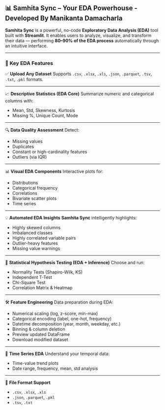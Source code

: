 

## 📊 **Samhita Sync – Your EDA Powerhouse - Developed By Manikanta Damacharla**

**Samhita Sync** is a powerful, no-code **Exploratory Data Analysis (EDA)** tool built with **Streamlit**.
It enables users to analyze, visualize, and transform their data — performing **80–90% of the EDA process** automatically through an intuitive interface.

---

### 🚀 **Key EDA Features**

✅ **Upload Any Dataset**
Supports `.csv`, `.xlsx`, `.xls`, `.json`, `.parquet`, `.tsv`, `.txt`, `.pkl` formats.

---

📈 **Descriptive Statistics (EDA Core)**
Summarize numeric and categorical columns with:

* Mean, Std, Skewness, Kurtosis
* Missing %, Unique Count, Mode

---

🔍 **Data Quality Assessment**
Detect:

* Missing values
* Duplicates
* Constant or high-cardinality features
* Outliers (via IQR)

---

📊 **Visual EDA Components**
Interactive plots for:

* Distributions
* Categorical frequency
* Correlations
* Bivariate scatter plots
* Time series

---

💡 **Automated EDA Insights**
**Samhita Sync** intelligently highlights:

* Highly skewed columns
* Imbalanced classes
* Highly correlated variable pairs
* Outlier-heavy features
* Missing value warnings

---

🧪 **Statistical Hypothesis Testing (EDA + Inference)**
Choose and run:

* Normality Tests (Shapiro-Wilk, KS)
* Independent T-Test
* Chi-Square Test
* Correlation Matrix & Heatmap

---

🛠️ **Feature Engineering**
Data preparation during EDA:

* Numerical scaling (log, z-score, min-max)
* Categorical encoding (label, one-hot, frequency)
* Datetime decomposition (year, month, weekday, etc.)
* Binning & column deletion
* Preview updated DataFrame
* Download modified dataset

---

📅 **Time Series EDA**
Understand your temporal data:

* Time-value trend plots
* Date range, frequency, mean, std analysis

---

📁 **File Format Support**

* `.csv`, `.xlsx`, `.xls`
* `.json`, `.parquet`, `.pkl`
* `.tsv`, `.txt`
